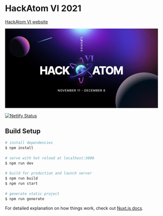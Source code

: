 # HackAtom VI 2021

[HackAtom VI website](https://six.hackatom.org)

[![banner](static/og-image.jpg)](https://six.hackatom.org)

[![Netlify Status](https://api.netlify.com/api/v1/badges/4bf14159-c6a8-406d-9833-1506eda730e4/deploy-status)](https://app.netlify.com/sites/0202motakcah/deploys)

## Build Setup

```bash
# install dependencies
$ npm install

# serve with hot reload at localhost:3000
$ npm run dev

# build for production and launch server
$ npm run build
$ npm run start

# generate static project
$ npm run generate
```

For detailed explanation on how things work, check out [Nuxt.js docs](https://nuxtjs.org).
